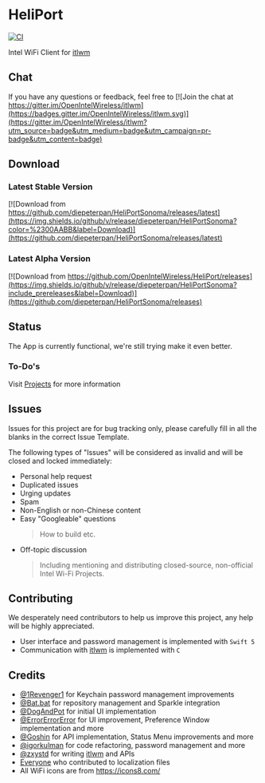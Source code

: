 # HeliPort

[![CI](https://github.com/OpenIntelWireless/HeliPort/actions/workflows/main.yml/badge.svg)](https://github.com/diepeterpan/HeliPortSonoma/actions/workflows/main.yml)

Intel WiFi Client for [itlwm](https://github.com/OpenIntelWireless/itlwm)

## Chat

If you have any questions or feedback, feel free to [![Join the chat at https://gitter.im/OpenIntelWireless/itlwm](https://badges.gitter.im/OpenIntelWireless/itlwm.svg)](https://gitter.im/OpenIntelWireless/itlwm?utm_source=badge&utm_medium=badge&utm_campaign=pr-badge&utm_content=badge)

## Download

### Latest Stable Version

[![Download from https://github.com/diepeterpan/HeliPortSonoma/releases/latest](https://img.shields.io/github/v/release/diepeterpan/HeliPortSonoma?color=%2300AABB&label=Download)](https://github.com/diepeterpan/HeliPortSonoma/releases/latest)

### Latest Alpha Version

[![Download from https://github.com/OpenIntelWireless/HeliPort/releases](https://img.shields.io/github/v/release/diepeterpan/HeliPortSonoma?include_prereleases&label=Download)](https://github.com/diepeterpan/HeliPortSonoma/releases)

## Status

The App is currently functional, we're still trying make it even better.

### To-Do's

Visit [Projects](https://github.com/diepeterpan/HeliPortSonoma/projects) for more information

## Issues

Issues for this project are for bug tracking only, please carefully fill in all the blanks in the correct Issue Template.

The following types of "Issues" will be considered as invalid and will be closed and locked immediately:

- Personal help request
- Duplicated issues
- Urging updates
- Spam
- Non-English or non-Chinese content
- Easy "Googleable" questions
  > How to build etc.
- Off-topic discussion
  > Including mentioning and distributing closed-source, non-official Intel Wi-Fi Projects.

## Contributing

We desperately need contributors to help us improve this project, any help will be highly appreciated.

- User interface and password management is implemented with `Swift 5`
- Communication with [itlwm](https://github.com/OpenIntelWireless/itlwm) is implemented with `C`

## Credits

- [@1Revenger1](https://github.com/1Revenger1) for Keychain password management improvements
- [@Bat.bat](https://github.com/williambj1) for repository management and Sparkle integration
- [@DogAndPot](https://github.com/DogAndPot) for initial UI implementation
- [@ErrorErrorError](https://github.com/ErrorErrorError) for UI improvement, Preference Window implementation and more
- [@Goshin](https://github.com/Goshin) for API implementation, Status Menu improvements and more
- [@igorkulman](https://github.com/igorkulman) for code refactoring, password management and more
- [@zxystd](https://github.com/zxystd) for writing [itlwm](https://github.com/OpenIntelWireless/itlwm) and APIs
- [Everyone](https://github.com/OpenIntelWireless/HeliPort/pulls?q=is%3Apr+label%3Adocumentation+is%3Aclosed) who contributed to localization files
- All WiFi icons are from <https://icons8.com/>
